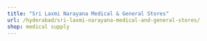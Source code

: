 ```yaml
---
title: "Sri Laxmi Narayana Medical & General Stores"
url: /hyderabad/sri-laxmi-narayana-medical-and-general-stores/
shop: medical supply
---
```

